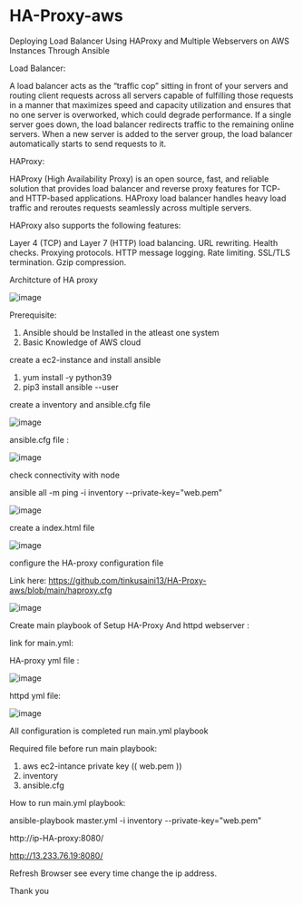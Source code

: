 # HA-Proxy-aws

Deploying Load Balancer Using HAProxy and Multiple Webservers on AWS Instances Through Ansible

Load Balancer:

A load balancer acts as the “traffic cop” sitting in front of your servers and routing client requests across all servers capable of fulfilling those requests in a manner that maximizes speed and capacity utilization and ensures that no one server is overworked, which could degrade performance. If a single server goes down, the load balancer redirects traffic to the remaining online servers. When a new server is added to the server group, the load balancer automatically starts to send requests to it.

HAProxy: 

HAProxy (High Availability Proxy) is an open source, fast, and reliable solution that provides load balancer and reverse proxy features for TCP- and HTTP-based applications. HAProxy load balancer handles heavy load traffic and reroutes requests seamlessly across multiple servers. 

HAProxy also supports the following features:

Layer 4 (TCP) and Layer 7 (HTTP) load balancing.
URL rewriting.
Health checks.
Proxying protocols.
HTTP message logging.
Rate limiting.
SSL/TLS termination.
Gzip compression.

Architcture of HA proxy

![image](https://user-images.githubusercontent.com/88707521/156538584-357f05af-4405-47a7-8ee5-ba701967437e.png)


Prerequisite:

  1. Ansible should be Installed in the atleast one system
  2. Basic Knowledge of AWS cloud

create a ec2-instance and install ansible 

 1. yum install -y python39
 2. pip3 install ansible --user
 
 
 create a inventory and ansible.cfg file 
 
 ![image](https://user-images.githubusercontent.com/88707521/156539575-e8019117-f8b1-4b15-be9e-186e06d74f4f.png)

ansible.cfg file :

![image](https://user-images.githubusercontent.com/88707521/156539770-528f2ed5-a018-4db5-b499-2052f2cda867.png)

check connectivity with node 

ansible all -m ping -i inventory --private-key="web.pem" 

![image](https://user-images.githubusercontent.com/88707521/156540818-b8aa2dea-912d-4c71-9893-48678a56ec92.png)


create a index.html file 

![image](https://user-images.githubusercontent.com/88707521/156541256-e7095d0a-0f7b-4362-9adb-058be4da924e.png)

configure the  HA-proxy configuration file 

Link here: https://github.com/tinkusaini13/HA-Proxy-aws/blob/main/haproxy.cfg

![image](https://user-images.githubusercontent.com/88707521/156541972-ca716381-3bd4-4ff7-af21-d5799c42e9b1.png)


Create main playbook of Setup HA-Proxy And httpd webserver :

link for main.yml: 

HA-proxy yml file :

![image](https://user-images.githubusercontent.com/88707521/156542431-289cfa0c-25a6-4f0d-abb7-0eda26b50da9.png)

httpd yml file: 

![image](https://user-images.githubusercontent.com/88707521/156542800-70c8bfce-3862-4c96-9dde-35dbef146842.png)

All configuration is completed run main.yml  playbook

Required file before run main playbook:

1. aws ec2-intance private key (( web.pem ))
2. inventory
3. ansible.cfg

How to run main.yml playbook:

ansible-playbook  master.yml  -i inventory --private-key="web.pem"

http://ip-HA-proxy:8080/

http://13.233.76.19:8080/

Refresh Browser see every time change the ip address.

Thank you





